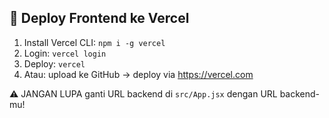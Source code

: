## 🎨 Deploy Frontend ke Vercel

1. Install Vercel CLI: `npm i -g vercel`
2. Login: `vercel login`
3. Deploy: `vercel`
4. Atau: upload ke GitHub → deploy via https://vercel.com

⚠️ JANGAN LUPA ganti URL backend di `src/App.jsx` dengan URL backend-mu!
